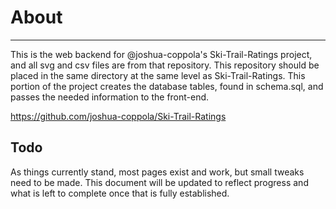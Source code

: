 # About

----------
This is the web backend for @joshua-coppola's Ski-Trail-Ratings project, and all svg and csv files are from that repository. This repository should be placed in the same directory at the same level as Ski-Trail-Ratings. This portion of the project creates the database tables, found in schema.sql, and passes the needed information to the front-end.

<https://github.com/joshua-coppola/Ski-Trail-Ratings>

## Todo

As things currently stand, most pages exist and work, but small tweaks need to be made. This document will be updated to reflect progress and what is left to complete once that is fully established.
